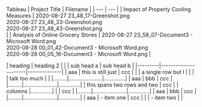 Tableau
| Project Title | Filename |
| --- | --- |
| Impact of Property Cooling Measures | 2020-08-27 23_48_17-Greenshot.png<br> 2020-08-27 23_48_33-Greenshot.png<br> 2020-08-27 23_48_43-Greenshot.png<br>  |
| Analysis of Online Grocery Stores | 2020-08-27 23_58_07-Document3 - Microsoft Word.png<br> 2020-08-28 00_01_42-Document3 - Microsoft Word.png<br> 2020-08-28 00_05_16-Document3 - Microsoft Word.png |

| heading |              heading 2              |
|         |      sub head a      |  sub head b  |
|---------|----------------------|--------------|
| aaa     | this is still just   | ccc          |
|         | a single row but I   |              |
|         | talk too much        |              |
|.........|......................|..............|
| aaa     | bbb                  | ccc          |
|.........|......................|..............|
| this spans two rows and two    | ccc          |
| columns                        |..............|
|                                | ccc          |
|.........|......................|..............|
| aaa     | bbb                  | ccc          |
|.........|......................|..............|
| aaa     | - item one           | ccc          |
|         | - item two           |              |
